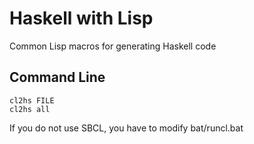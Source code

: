 # Haskell with Lisp
Common Lisp macros for generating Haskell code

## Command Line
    cl2hs FILE
    cl2hs all
If you do not use SBCL, you have to modify bat/runcl.bat
